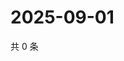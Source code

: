 # 2025-09-01

共 0 条

<!-- BEGIN ZHIHUVIDEO -->
<!-- 最后更新时间 Mon Sep 01 2025 11:14:55 GMT+0800 (China Standard Time) -->

<!-- END ZHIHUVIDEO -->
